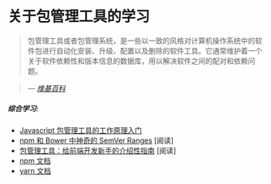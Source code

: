 # 关于包管理工具的学习

> 包管理工具或者包管理系统，是一些以一致的风格对计算机操作系统中的软件包进行自动化安装、升级、配置以及删除的软件工具。它通常维护着一个关于软件依赖性和版本信息的数据库，用以解决软件之间的配对和依赖问题。

><cite>&#8212; [维基百科](https://en.wikipedia.org/wiki/Package_manager)</cite>

##### 综合学习:

* [Javascript 包管理工具的工作原理入门](https://medium.freecodecamp.com/javascript-package-managers-101-9afd926add0a#.hu6knvct3)
* [npm 和 Bower 中神奇的 SemVer Ranges](http://developer.telerik.com/featured/mystical-magical-semver-ranges-used-npm-bower/) [阅读]
* [包管理工具：给前端开发新手的介绍性指南](http://codylindley.com/techpro/2013_04_12__package-managers-an-introducto/) [阅读]
* [npm 文档](https://docs.npmjs.com/)
* [yarn 文档](https://yarnpkg.com/en/docs/)



























